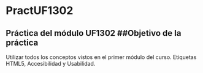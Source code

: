 # PractUF1302
Práctica del módulo UF1302
##Objetivo de la práctica
-----------------------
Utilizar todos los conceptos vistos en el primer módulo del curso. Etiquetas HTML5, Accesibilidad y Usabilidad.
